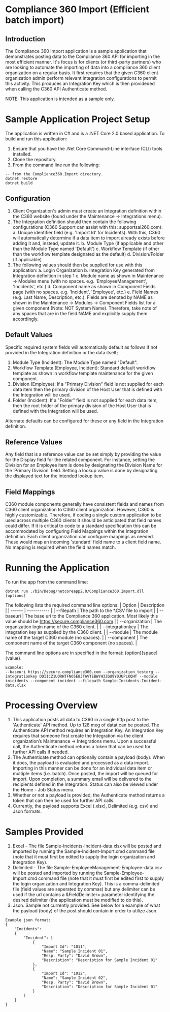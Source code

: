 # Compliance 360 Import (Efficient batch import)
## Introduction
The Compliance 360 Import application is a sample application that demonstrates posting data to the Compliance 360 API for importing in the most efficient manner. It's focus is for clients (or third-party partners) who are looking to automate the importing of data into a compliance 360 client organization on a regular basis. It first requires that the given C360 client organization admin perform relevant integration configurations to permit this activity. This produces an Integration Key which is then provideded when calling the C360 API Authenticate method.

NOTE: This application is intended as a sample only.

# Sample Application Project Setup
The application is written in C# and is a .NET Core 2.0 based application. To build and run this application: 
1. Ensure that you have the .Net Core Command-Line interface (CLI) tools installed. 
2. Clone the repository.
3. From the command line run the following:
```
-- from the Compliance360.Import directory.
dotnet restore
dotnet build
``` 
## Configuration
1. Client Organization's admin must create an Integration definition within the C360 website (found under the Maintenance -> Integrations menu).
2. The Integration definition should then contain the following configurations (C360 Support can assist with this: supportsai260.com):
 a. Unique identifier field (e.g. 'Import Id' for Incidents). With this, C360 will automatically determine if a data item to import already exists before adding it and, instead, update it.
 b. Module Type (if applicable and other than the Module Type named 'Default')
 c. Workflow Template (if other than the workflow template designated as the default)
 d. Division/Folder (if applicable)
3. The following values should then be supplied for use with this application:
 a. Login Organization
 b. Integration Key generated from Integration definition in step 1
 c. Module name as shown in Maintenance -> Modules menu (with no spaces. e.g. 'EmployeeManagement', 'Incidents', etc.)
 d. Component name as shown in Component Fields page (with no spaces. e.g. 'Incident', 'Employee', etc.)
 e. Field Names (e.g. Last Name, Description, etc.). Fields are denoted by NAME as shown in the Maintenance -> Modules -> Component Fields list for a given component (Note: NOT System Name). Therefore, take note of any spaces that are in the field NAME and explicitly supply them accordingly.  
 
## Default Values
Specific required system fields will automatically default as follows if not provided in the Integration definition or the data itself;
1. Module Type (Incident): The Module Type named "Default".
2. Workflow Template (Employee, Incident): Standard default workflow template as shown in workflow template maintenance for the given component.
3. Division (Employee): If a "Primary Division" field is not supplied for each data item then the primary division of the Host User that is defined with the Integration will be used.
4. Folder (Incident): If a "Folder" field is not supplied for each data item, then the root folder of the primary division of the Host User that is defined with the Integration will be used.

Alternate defaults can be configured for these or any field in the Integration definition. 

## Reference Values
Any field that is a reference value can be set simply by providing the value for the Display field for the related component. For instance, setting the Division for an Employee item is done by designating the Division Name for the ‘Primary Division’ field. Setting a lookup value is done by designating the displayed text for the intended lookup item. 

## Field Mappings
C360 module components generally have consistent fields and names from C360 client organization to C360 client organization. However, C360 is highly customizable. Therefore, if coding a single custom application to be used across multiple C360 clients it should be anticipated that field names could differ. If it is critical to code to a standard specification this can be accommodated by configuring Field Mappings within the Integration definition. Each client organization can configure mappings as needed. These would map an incoming 'standard' field name to a client field name. No mapping is required when the field names match.

# Running the Application
To run the app from the command lime:
```
dotnet run ./bin/Debug/netcoreapp2.0/Compliance360.Import.dll [options]
```

The following lists the required command line options:
| Option | Description |
| ------ | ----------- |
| --filepath | The path to the *.CSV file to import |
| --baseuri | The base uri to the Compliance 360 application. Most likely this value should be https://secure.compliance360.com |
| --organization | The organization login name of the C360 client. |
| --integrationkey | The integration key as supplied by the C360 client. |
| --module | The module name of the target C360 module (no spaces). |
| --component | The component name of the target C360 component (no spaces). |

The command line options are in specified in the format: {option}[space]{value}. 
```
Example: 
--baseuri https://secure.compliance360.com --organization testorg --integrationkey DDIICZ1UORHTFNO5E8JTAVTEBWYH3ZGU9Y0JUPLKQHT --module inicidents --component incident --filepath Sample-Incidents-Incident-data.xlsx 
```

# Processing Overview
1. This application posts all data to C360 in a single http post to the 'Authenticate' API method. Up to 128 meg of datat can be posted. The Authenticate API method requires an Integration Key. An Integration Key requires that someone first create the Integration via the client organization’s Maintenance -> Integrations menu. Upon a successful call, the Authenticate method returns a token that can be used for further API calls if needed.
2. The Authenticate method can optionally contain a payload (body). When it does, the payload is evaluated and processed as a data import. Importing in this manner can be done for an individual data item or multiple items (i.e. batch). Once posted, the import will be queued for import. Upon completion, a summary email will be delivered to the recipients defined in the Integration. Status can also be viewed under the Home - Job Status menu.
3. Whether or not a payload is provided, the Authenticate method returns a token that can then be used for further API calls.
4. Currently, the payload supports Excel (.xlsx), Delimited (e.g. csv) and Json formats.

# Samples Provided
1. Excel - The file Sample-Incidents-Incident-data.xlsx will be posted and imported by running the Sample-Incident-Import.cmd command file (note that it must first be edited to supply the login organization and Integration Key).
2. Delimited - The file Sample-EmployeeManagement-Employee-data.csv will be posted and imported by running the Sample-Employee-Import.cmd command file (note that it must first be edited first to supply the login organization and Integration Key). This is a comma-delimited file (field values are seperated by commas) but any delimiter can be used if the url contains a &FieldDelimiter= parameter identifying the desired delimiter (the application must be modified to do this). 
3. Json. Sample not currently provided. See below for a example of what the payload (body) of the post should contain in order to utilize Json.
```
Example json format: 
{
	"Incidents":
	{
		"Incident": [
			{
				"Import Id": "1011",
				"Name": "Sample Incident 01",
				"Resp. Party": "David Brown",
				"Description": "Description for Sample Incident 01"
			},
			{
				"Import Id": "1012",
				"Name": "Sample Incident 02",
				"Resp. Party": "David Brown",
				"Description": "Description for Sample Incident 01"
			}	
		]
	}
}
``` 

